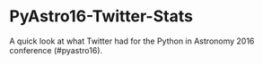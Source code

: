 # PyAstro16-Twitter-Stats

A quick look at what Twitter had for the Python in Astronomy 2016 conference (#pyastro16).